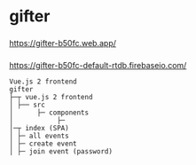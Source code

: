 # gifter

###
https://gifter-b50fc.web.app/

### 
https://gifter-b50fc-default-rtdb.firebaseio.com/

```
Vue.js 2 frontend
gifter
├─┬ vue.js 2 frontend
│ ├── src
│      ├─ components
│           ├─ 
│─┬ index (SPA)
│ ├─ all events
│ ├─ create event
│ ├─ join event (password)

```
